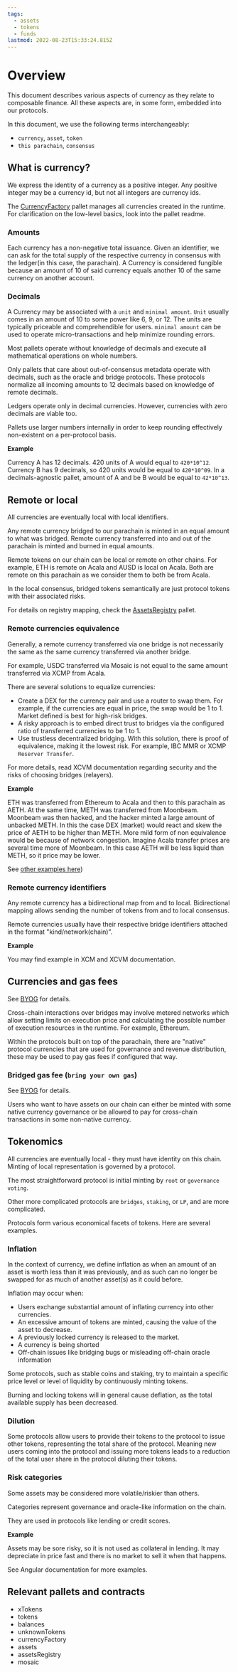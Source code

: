 ```yaml
---
tags:
  - assets
  - tokens
  - funds
lastmod: 2022-08-23T15:33:24.815Z
---
```


# Overview

This document describes various aspects of currency as they relate to composable finance. All these aspects are, in some form, embedded into our protocols.

In this document, we use the following terms interchangeably:

- `currency`, `asset`, `token`
- `this parachain`, `consensus`

## What is currency?

We express the identity of a currency as a positive integer. Any positive integer may be a currency id, but not all integers are currency ids.

The [CurrencyFactory](../frame/currency-factory) pallet manages all currencies created in the runtime. For clarification on the low-level basics, look into the pallet readme.


### Amounts

Each currency has a non-negative total issuance. Given an identifier, we can ask for the total supply of the respective currency in consensus with the ledger(in this case, the parachain). A Currency is considered fungible because an amount of 10 of said currency equals another 10 of the same currency on another account.

### Decimals

A Currency may be associated with a `unit` and `minimal amount`. `Unit` usually comes in an amount of 10 to some power like 6, 9, or 12. The units are typically priceable and comprehendible for users. `minimal amount` can be used to operate micro-transactions and help minimize rounding errors.  

Most pallets operate without knowledge of decimals and execute all mathematical operations on whole numbers.

Only pallets that care about out-of-consensus metadata operate with decimals, such as the oracle and bridge protocols. These protocols normalize all incoming amounts to 12 decimals based on knowledge of remote decimals.

Ledgers operate only in decimal currencies. However, currencies with zero decimals are viable too.

Pallets use larger numbers internally in order to keep rounding effectively non-existent on a per-protocol basis.

**Example**

Currency A has 12 decimals. 420 units of A would equal to `420*10^12`. Currency B has 9 decimals, so 420 units would be equal to `420*10^09`.
In a decimals-agnostic pallet, amount of A and be B would be equal to `42*10^13`.

## Remote or local

All currencies are eventually local with local identifiers.

Any remote currency bridged to our parachain is minted in an equal amount to what was bridged.
Remote currency transferred into and out of the parachain is minted and burned in equal amounts.

Remote tokens on our chain can be local or remote on other chains. 
For example, ETH is remote on Acala and AUSD is local on Acala. Both are remote on this parachain as we consider them to both be from Acala.

In the local consensus, bridged tokens semantically are just protocol tokens with their associated risks.

For details on registry mapping, check the [AssetsRegistry](../frame/assets-registry) pallet.

### Remote currencies equivalence

Generally, a remote currency transferred via one bridge is not necessarily the same as the same currency transferred via another bridge.

For example, USDC transferred via Mosaic is not equal to the same amount transferred via XCMP from Acala.

There are several solutions to equalize currencies:

- Create a DEX for the currency pair and use a router to swap them. For example, if the currencies are equal in price, the swap would be 1 to 1. Market defined is best for high-risk bridges. 
- A risky approach is to embed direct trust to bridges via the configured ratio of transferred currencies to be 1 to 1.
- Use trustless decentralized bridging. With this solution, there is proof of equivalence, making it the lowest risk. For example, IBC MMR or XCMP `Reserver Transfer`.

For more details, read XCVM documentation regarding security and the risks of choosing bridges (relayers).

**Example**

ETH was transferred from Ethereum to Acala and then to this parachain as AETH. At the same time, METH was transferred from Moonbeam. Moonbeam was then hacked, and the hacker minted a large amount of unbacked METH.
In this the case DEX (market) would react and skew the price of AETH to be higher than METH.
More mild form of non equivalence would be because of network congestion.
Imagine Acala transfer prices are several time more of Moonbeam. In this case  AETH will be less liquid than METH, so it price may be lower.

See [other examples here](./xcvm_denominations_tokens.dot))

### Remote currency identifiers

Any remote currency has a bidirectional map from and to local.
Bidirectional mapping allows sending the number of tokens from and to local consensus.

Remote currencies usually have their respective bridge identifiers attached in the format "kind/network(chain)". 

**Example**

You may find example in XCM and XCVM documentation.

## Currencies and gas fees

See [BYOG](./byog.md) for details.

Cross-chain interactions over bridges may involve metered networks which allow setting limits on execution price and calculating the possible number of execution resources in the runtime. For example, Ethereum.

Within the protocols built on top of the parachain, there are "native" protocol currencies that are used for governance and revenue distribution, these may be used to pay gas fees if configured that way.

### Bridged gas fee (`bring your own gas`)

See [BYOG](./byog.md) for details.

Users who want to have assets on our chain can either be minted with some native currency governance or be allowed to pay for cross-chain transactions in some non-native currency.

## Tokenomics

All currencies are eventually local - they must have identity on this chain.
Minting of local representation is governed by a protocol.

The most straightforward protocol is initial minting by `root` or `governance voting`.

Other more complicated protocols are `bridges`, `staking`, or `LP`, and are more complicated.

Protocols form various economical facets of tokens. 
Here are several examples.

### Inflation

In the context of currency, we define inflation as when an amount of an asset is worth less than it was previously, and as such can no longer be swapped for as much of another asset(s) as it could before.

Inflation may occur when:
- Users exchange substantial amount of inflating currency into other currencies.
- An excessive amount of tokens are minted, causing the value of the asset to decrease. 
- A previously locked currency is released to the market.
- A currency is being shorted 
- Off-chain issues like bridging bugs or misleading off-chain oracle information

Some protocols, such as stable coins and staking, try to maintain a specific price level or level of liquidity by continuously minting tokens.

Burning and locking tokens will in general cause deflation, as the total available supply has been decreased.

### Dilution

Some protocols allow users to provide their tokens to the protocol to issue other tokens, representing the total share of the protocol.
Meaning new users coming into the protocol and issuing more tokens leads to a reduction of the total user share in the protocol diluting their tokens.

### Risk categories

Some assets may be considered more volatile/riskier than others.

Categories represent governance and oracle-like information on the chain.

They are used in protocols like lending or credit scores.

**Example**

Assets may be sore risky, so it is not used as collateral in lending.
It may depreciate in price fast and there is no market to sell it when that happens.

See Angular documentation for more examples.

## Relevant pallets and contracts

- xTokens
- tokens
- balances
- unknownTokens
- currencyFactory
- assets
- assetsRegistry
- mosaic